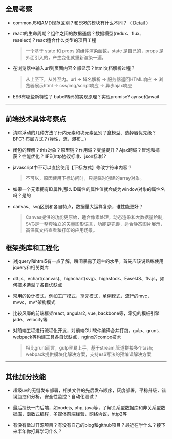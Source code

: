 ## 全局考察

* commonJS和AMD规范区别？和ES6的模块有什么不同？（ [Detail](../../structure/README.md) ）

* react的生命周期？组件之间的数据通信？数据模型(redux、flux、reselect)？react适合什么类型的项目工程

  > 一个基于 state 和 props 的组件渲染函数，state 是自己的，props 是外面引入的，产生变化就重新渲染一遍。

* 在浏览器中输入url到页面内容全部显示？html文档解析过程？

  > 从上至下，从外至内。url -> 域名解析 -> 服务器返回HTML响应 -> 浏览器展示html -> css/img/script响应 -> 异步ajax响应

* ES6有哪些新特性？ babel转码的实现原理？实现promise? aynsc和await

----

## 前端技术具体考察点

* 清除浮动的几种方法？行内元素和块元素区别？盒模型、选择器优先级？BFC? 布局方式？(弹性，流，瀑布...)

* 闭包的理解？this对象？原型链？作用域？变量提升？Ajax跨域？冒泡和捕获？性能优化？IIFE(http协议标准、json标准)?

* javascript中不可以直接使用【下标方式】修改字符串内容？  

  > 不可以，原因使用下标访问时，只是临时创建的array对象。

* 如果一个元素拥有ID属性,那么ID属性的属性值就会成为window对象的属性名吗？是的

* canvas、svg区别和各自特点，数据量大运算复杂，谁性能更好？

  > Canvas提供的功能更原始，适合像素处理，动态渲染和大数据量绘制, SVG是一整套独立的矢量图形语言，功能更完善，适合静态图片展示，高保真文档查看和打印的应用场景。

## 框架类库和工程化

* 对jquery和html5有一点了解，瞬间暴露了题主的水平。首先应该说熟练使用jquery和相关类库

* d3.js、echart(canvas)、highchart(svg)、highstock、EaselJS、flv.js，如何技术选型？各自优缺点

* 常用的设计模式，例如工厂模式，享元模式，单例模式，流行的mvc，mvvc，mv*架构模式

* 比较风靡的前端框架react, angular2, vue, backbone等，常见的模板引擎jade、velocity等

* 对前端工程进行流程化开发，对前端GUI软件编译合并打包，gulp、grunt、webpack等构建工具各自优缺点，nginx的combo技术

  > 相比grunt而言，gulp容易上手，基于stream,管道拼接多个tash; webpack提供模块化解决方案，支持es6写法的预编译解决方案

----

## 其他加分技能

* 超级uv的无缝发布部署，相关文件的先后发布顺序，灰度部署，平稳升级，错误监控和分析，安全性监控？自动化测试？

* 最后擅长一门后端，如nodejs, php, java等，了解关系型数据库和非关系型数据库，函数式编程，多媒体前端经验，网络协议，http2等

* 有没有做过开源项目？有没有自己的blog和github项目？最近在学什么？接下来半年你打算学习什么？
